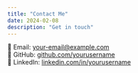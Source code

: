 ```yaml
---
title: "Contact Me"
date: 2024-02-08
description: "Get in touch"
---
```


📧 Email: [your-email@example.com](mailto:your-email@example.com)  
🔗 GitHub: [github.com/yourusername](https://github.com/yourusername)  
🔗 LinkedIn: [linkedin.com/in/yourusername](https://linkedin.com/in/yourusername)

